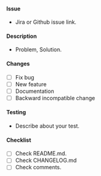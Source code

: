 #### Issue

-   Jira or Github issue link.

#### Description

-   Problem, Solution.

#### Changes

-   [ ] Fix bug
-   [ ] New feature
-   [ ] Documentation
-   [ ] Backward incompatible change

#### Testing

-   Describe about your test.

#### Checklist

-   [ ] Check README.md.
-   [ ] Check CHANGELOG.md
-   [ ] Check comments.
